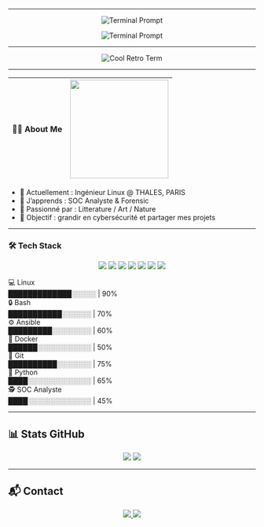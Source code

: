 
---
<p align="center">
  <img src="https://readme-typing-svg.demolab.com?font=Share+Tech+Mono&size=34&pause=99999999&color=00FF00&width=700&lines=%24+jerome@linux:~$+welcome_on_my_github!" alt="Terminal Prompt" />
</p>


<p align="center">
  <img src="https://readme-typing-svg.demolab.com?font=Share+Tech+Mono&size=20&pause=1000&color=00FF00&width=260&lines=Linux+System+Engineer;Cybersecurity+%26+Automation;Always+Learning..." alt="Terminal Prompt" />
</p>

---

<p align="center">
  <img src="https://64.media.tumblr.com/193e239055b521fa4cf3a9926998e74a/f1f4d7517491de0a-6e/s640x960/a5ec316d9d812e5735c29ae90d227e4f3e491587.gifv" alt="Cool Retro Term" />
</p>

---





| 🙋‍♂️ About Me | <img src="https://64.media.tumblr.com/017610fc57565d741fa9590e3892caaf/05716ba0c46b3c10-e3/s500x750/d8127f1cc67928d8c106c9f34ba9f32aa5eb1130.gif" width="200" style="vertical-align: middle;"> |
|----------------|-------------------------------------------------------------------------------------------------------------|
- 🔭 Actuellement : Ingénieur Linux @ THALES, PARIS
- 🌱 J’apprends : SOC Analyste & Forensic
- 🍂 Passionné par : Litterature / Art / Nature  
- 🎯 Objectif : grandir en cybersécurité et partager mes projets



---


### 🛠️ Tech Stack
<p align="center">
  <img src="https://img.shields.io/badge/Linux-111?logo=linux&logoColor=white" />
  <img src="https://img.shields.io/badge/Bash-121212?logo=gnubash&logoColor=white" />
  <img src="https://img.shields.io/badge/Ansible-000?logo=ansible&logoColor=white" />
  <img src="https://img.shields.io/badge/Docker-0db7ed?logo=docker&logoColor=white" />
  <img src="https://img.shields.io/badge/Git-F05032?logo=git&logoColor=white" />
  <img src="https://img.shields.io/badge/Python-3776AB?logo=python&logoColor=white" />
  <img src="https://img.shields.io/badge/SOC%20Analyste-111?logo=probot&logoColor=white" />
</p>

💻 Linux  
█████████████░░░░░ | 90%  
🔒 Bash  
███████████░░░░░░ | 70%  
⚙️ Ansible  
█████████░░░░░░░░ | 60%  
🐳 Docker  
██████░░░░░░░░░░░ | 50%  
📂 Git  
██████████░░░░░░░ | 75%  
🐍 Python  
████░░░░░░░░░░░░░ | 65%  
🕵️ SOC Analyste  
████░░░░░░░░░░░░░ | 45%  

--- 
## 📊 Stats GitHub
<p align="center">
  <img src="https://github-readme-stats.vercel.app/api?username=tonpseudo&show_icons=true&theme=tokyonight" />
  <img src="https://github-readme-stats.vercel.app/api/top-langs/?username=tonpseudo&layout=compact&theme=tokyonight" />
</p>

---
## 📬 Contact

<p align="center">
  <a href="https://www.linkedin.com/in/j%C3%A9r%C3%B4me-aguas/">
    <img src="https://img.shields.io/badge/LinkedIn-0A66C2?style=for-the-badge&logo=linkedin&logoColor=white" />
  </a>
  <a href="https://github.com/jeyinked">
    <img src="https://img.shields.io/badge/GitHub-111?style=for-the-badge&logo=github&logoColor=white" />
  </a>
</p>



